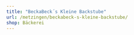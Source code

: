 ```yaml
---
title: "BeckaBeck´s Kleine Backstube"
url: /metzingen/beckabeck-s-kleine-backstube/
shop: Bäckerei
---
```

